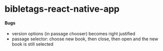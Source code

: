 # bibletags-react-native-app

#### Bugs

- version options (in passage chooser) becomes right justified
- passage selector: choose new book, then close, then open and the new book is still selected